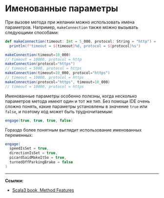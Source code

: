 # Именованные параметры

При вызове метода при желании можно использовать имена параметров.
Например, `makeConnection` также можно вызывать следующими способами:

```scala
def makeConnection(timeout: Int = 5_000, protocol: String = "http") =
  println(f"timeout = ${timeout}%d, protocol = ${protocol}%s")
```

```scala
makeConnection(timeout=10_000)
// timeout = 10000, protocol = http
makeConnection(protocol="https")
// timeout = 5000, protocol = https
makeConnection(timeout=10_000, protocol="https")
// timeout = 10000, protocol = https
makeConnection(protocol="https", timeout=10_000)
// timeout = 10000, protocol = https
```

Именованные параметры особенно полезны, когда несколько параметров метода имеют один и тот же тип.
Без помощи IDE очень сложно понять, какие параметры установлены в значение `true` или `false`,
и поэтому код может быть трудночитаемым:

```scala
engage(true, true, true, false)
```

Гораздо более понятным выглядит использование именованных переменных:

```scala
engage(
  speedIsSet = true,
  directionIsSet = true,
  picardSaidMakeItSo = true,
  turnedOffParkingBrake = false
)
```


---

**Ссылки:**
- [Scala3 book, Method Features](https://docs.scala-lang.org/scala3/book/methods-most.html)
